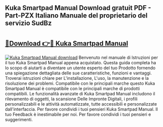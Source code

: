 ## Kuka Smartpad Manual Download gratuit PDF - Part-PZX Italiano Manuale del proprietario del servizio SudBz

# <h2><a href="http://dfdx14e.blite.top/?on=Kuka+Smartpad+Manual">🔗Download 👉🔴 Kuka Smartpad Manual</a></h2>

[![Kuka Smartpad Manual download](https://i.imgur.com/lujVjoI.png)](http://dfdx14e.blite.top/?on=Kuka+Smartpad+Manual)
Benvenuto nel manuale di Istruzioni per il tuo Kuka Smartpad Manual appena acquistato. Questa guida completa ha lo scopo di aiutarti a diventare un utente esperto del tuo Prodotto fornendo una spiegazione dettagliata delle sue caratteristiche, funzioni e vantaggi. Troverai istruzioni chiare per L'installazione, L'uso, la manutenzione e la risoluzione dei problemi. Compatibile con le principali marche questo Kuka Smartpad Manual è compatibile con le principali marche di prodotti compatibili. Le funzionalità avanzate di Kuka Smartpad Manual includono il rilevamento di oggetti, la scansione Delle Impronte Digitali, i profili personalizzabili e le attività automatizzate, tutte accessibili e personalizzate dall'interfaccia. Per favore condividi i tuoi pensieri Kuka Smartpad Manual. Il tuo Feedback è inestimabile per noi. Per favore condividi i tuoi pensieri e suggerimenti.

